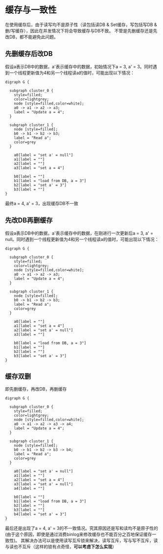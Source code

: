 # 缓存与一致性
在使用缓存后，由于读写均不是原子性（读包括读DB & Set缓存，写包括写DB & 删/写缓存），因此在并发情况下将会导致缓存与DB不致。
不管是先删缓存还是先改DB，都不能避免此问题。

## 先删缓存后改DB
假设a表示DB中的数据，a'表示缓存中的数据，初始情况下a = 3, a' = 3。同时遇到一个线程更新值为4和另一个线程读a的值时，可能出现以下情况：
```viz
digraph G {

  subgraph cluster_0 {
    style=filled;
    color=lightgrey;
    node [style=filled,color=white];
    a0 -> a1 -> a2 -> a3;
    label = "Update a = 4";
  }

  subgraph cluster_1 {
    node [style=filled];
    b0 -> b1 -> b2 -> b3;
    label = "Read a";
    color=grey
  }

    a0[label = "set a' = null"]
    a1[label = ""]
    a2[label = ""]
    a3[label = "set a = 4"]
    
    b0[label = ""]
    b1[label = "load from DB, a = 3"]
    b2[label = "set a' = 3"]
    b3[label = ""]
}
```
最终a = 4, a' = 3，出现缓存DB不一致

## 先改DB再删缓存
假设a表示DB中的数据，a'表示缓存中的数据，在刚进行一次更新后a = 3, a' = null。同时遇到一个线程更新值为4和另一个线程读a的值时，可能出现以下情况：
```viz
digraph G {

  subgraph cluster_0 {
    style=filled;
    color=lightgrey;
    node [style=filled,color=white];
    a0 -> a1 -> a2 -> a3;
    label = "Update a = 4";
  }

  subgraph cluster_1 {
    node [style=filled];
    b0 -> b1 -> b2 -> b3;
    label = "Read a";
    color=grey
  }

    a0[label = ""]
    a1[label = "set a = 4"]
    a2[label = "set a' = null"]
    a3[label = ""]
    
    b0[label = "load from DB, a = 3"]
    b1[label = ""]
    b2[label = ""]
    b3[label = "set a' = 3"]
}
```

## 缓存双删
即先删缓存，再改DB，再删缓存
```viz
digraph G {

  subgraph cluster_0 {
    style=filled;
    color=lightgrey;
    node [style=filled,color=white];
    a0 -> a1 -> a2 -> a3 -> a4;
    label = "Update a = 4";
  }

  subgraph cluster_1 {
    node [style=filled];
    b0 -> b1 -> b2 -> b3 -> b4;
    label = "Read a";
    color=grey
  }

    a0[label = "set a' = null"]
    a1[label = ""]
    a2[label = "set a = 4"]
    a3[label = "set a' = null"]
    a4[label = ""]
    
    b0[label = ""]
    b1[label = "load from DB, a = 3"]
    b2[label = ""]
    b3[label = ""]
    b4[label = "set a' = 3"]
}
```
最后还是出现了a = 4, a' = 3的不一致情况。究其原因还是写和读均不是原子性的(由于这个原因，即使是通过消费binlog来修改缓存也不能百分之百地保证缓存一致性)。
其解决办法可以是使用读写互斥锁来解决，读写互斥，写与写不互斥，读与读也不互斥（这样的锁有点奇怪，**可以考虑下怎么实现**）
